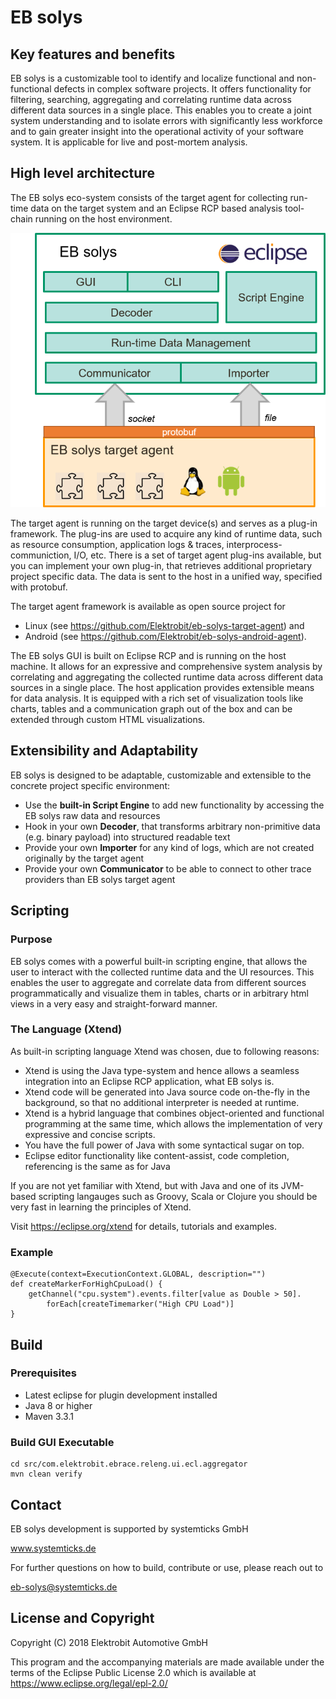 # EB solys

## Key features and benefits

EB solys is a customizable tool to identify and localize functional and non-functional defects in complex software projects.
It offers functionality for filtering, searching, aggregating  and correlating runtime data across different data sources in a single place.
This enables you to create a joint system understanding and to isolate errors with significantly less workforce and to gain greater insight into the operational activity of your software system. It is applicable for live and post-mortem analysis.

## High level architecture

The EB solys eco-system consists of the target agent for collecting run-time data on the target system and an Eclipse RCP based analysis tool-chain running on the host environment.

![alt text](./resources/eco_system.png "EB solys eco-system")

The target agent is running on the target device(s) and serves as a plug-in framework. The plug-ins are used to acquire any kind of runtime data, such as resource consumption, application logs & traces, interprocess-communiction, I/O, etc. 
There is a set of  target agent plug-ins available, but you can implement your own plug-in, that retrieves additional proprietary project specific data. The data is sent to the host in a unified way, specified with protobuf.  

The target agent framework is available as open source project for 
* Linux (see https://github.com/Elektrobit/eb-solys-target-agent) and 
* Android (see https://github.com/Elektrobit/eb-solys-android-agent).

The EB solys GUI is built on Eclipse RCP and is running on the host machine. It allows for an expressive and comprehensive system analysis by correlating and aggregating the collected runtime data across different data sources in a single place.
The host application provides extensible means for data analysis. 
It is equipped with a rich set of visualization tools like charts, tables and a communication graph out of the box and can be extended through custom HTML visualizations. 

## Extensibility and Adaptability

EB solys is designed to be adaptable, customizable and extensible to the concrete project specific environment:

* Use the **built-in Script Engine** to add new functionality by accessing the EB solys raw data and resources
* Hook in your own **Decoder**, that transforms arbitrary non-primitive data (e.g. binary payload) into structured readable text
* Provide your own **Importer** for any kind of logs, which are not created originally by the target agent
* Provide your own **Communicator** to be able to connect to other trace providers than EB solys target agent

## Scripting

### Purpose

EB solys comes with a powerful built-in scripting engine, that allows the user to interact with the collected runtime data and the UI resources. This enables the user to aggregate and correlate data from different sources programmatically and visualize them in tables, charts or in arbitrary html views in a very easy and straight-forward manner.

### The Language (Xtend)

As built-in scripting language Xtend was chosen, due to following reasons:

* Xtend is using the Java type-system and hence allows a seamless integration into an Eclipse RCP application, what EB solys is.
* Xtend code will be generated into Java source code on-the-fly in the background, so that no additional interpreter is needed at runtime.
* Xtend is a hybrid language that combines object-oriented and functional programming at the same time, which allows the implementation of very expressive and concise scripts.
* You have the full power of Java with some syntactical sugar on top.
* Eclipse editor functionality like content-assist, code completion, referencing is the same as for Java

If you are not yet familiar with Xtend, but with Java and one of its JVM-based scripting langauges such as Groovy, Scala or Clojure you should be very fast in learning the principles of Xtend.

Visit https://eclipse.org/xtend for details, tutorials and examples.

### Example

```xtend
@Execute(context=ExecutionContext.GLOBAL, description="")
def createMarkerForHighCpuLoad() {
    getChannel("cpu.system").events.filter[value as Double > 50].
        forEach[createTimemarker("High CPU Load")]
}
```

## Build

### Prerequisites

* Latest eclipse for plugin development installed
* Java 8 or higher
* Maven 3.3.1

### Build GUI Executable

```
cd src/com.elektrobit.ebrace.releng.ui.ecl.aggregator
mvn clean verify
```

## Contact

EB solys development is supported by systemticks GmbH

www.systemticks.de

For further questions on how to build, contribute or use, please reach out to

eb-solys@systemticks.de

## License and Copyright

Copyright (C) 2018 Elektrobit Automotive GmbH

This program and the accompanying materials are made
available under the terms of the Eclipse Public License 2.0
which is available at https://www.eclipse.org/legal/epl-2.0/
